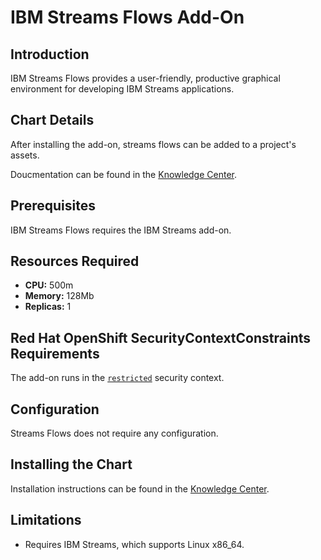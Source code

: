 # IBM Streams Flows Add-On

## Introduction

IBM Streams Flows provides a user-friendly, productive graphical environment for developing IBM Streams applications.

## Chart Details

After installing the add-on, streams flows can be added to a project's assets.

Doucmentation can be found in the [Knowledge Center](https://www.ibm.com/support/producthub/icpdata/docs/content/SSQNUZ_current/wsj/streaming-pipelines/running-monitoring-streaming-pipeline.html).

## Prerequisites

IBM Streams Flows requires the IBM Streams add-on.

## Resources Required

- **CPU:** 500m
- **Memory:** 128Mb
- **Replicas:** 1

## Red Hat OpenShift SecurityContextConstraints Requirements

The add-on runs in the [`restricted`](https://ibm.biz/cpkspec-scc) security context.

## Configuration

Streams Flows does not require any configuration.

## Installing the Chart

Installation instructions can be found in the [Knowledge Center](https://www.ibm.com/support/producthub/icpdata/docs/content/SSQNUZ_current/cpd/svc/streams/installing-streams-flows.html).

## Limitations

- Requires IBM Streams, which supports Linux x86_64.